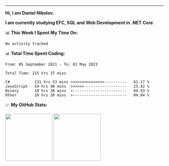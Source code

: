 ---
**Hi, I am Daniel Nikolov.**

**I am currently studying EFC, SQL and Web Development in .NET Core**

📊 **This Week I Spent My Time On:**
<!--START_SECTION:wakaweekly-->

```text
No activity tracked
```

<!--END_SECTION:wakaweekly-->

📊 **Total Time Spent Coding:**
<!--START_SECTION:waka-->

```text
From: 05 September 2021 - To: 01 May 2023

Total Time: 215 hrs 37 mins

C#           131 hrs 53 mins >>>>>>>>>>>>>>>----------   61.17 %
JavaScript   54 hrs 48 mins  >>>>>>-------------------   25.42 %
Binary       10 hrs 38 mins  >------------------------   04.93 %
Other        10 hrs 26 mins  >------------------------   04.84 %
```

<!--END_SECTION:waka-->

📈 **My GitHub Stats:**

<p>
  <img height="150em" src="https://github-readme-stats.vercel.app/api?username=NikolovDaniel&show_icons=true&hide_border=true&&count_private=true&include_all_commits=true" />
  <img height="150em" src="https://github-readme-stats.vercel.app/api/top-langs/?username=NikolovDaniel&exclude_repo=KNN-Image-Classification&show_icons=true&hide_border=true&layout=compact&langs_count=8s"/>
</p>
